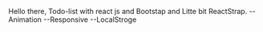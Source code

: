 Hello there,
     Todo-list with react js and Bootstap and Litte bit ReactStrap.
     --Animation
     --Responsive
     --LocalStroge

